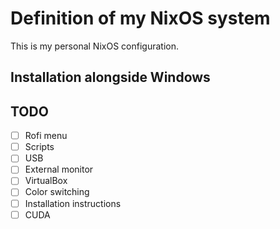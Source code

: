 # Definition of my NixOS system

This is my personal NixOS configuration.

## Installation alongside Windows

## TODO
- [ ] Rofi menu
- [ ] Scripts
- [ ] USB
- [ ] External monitor
- [ ] VirtualBox
- [ ] Color switching
- [ ] Installation instructions
- [ ] CUDA
